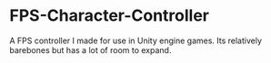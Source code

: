 # FPS-Character-Controller
A FPS controller I made for use in Unity engine games. Its relatively barebones but has a lot of room to expand.
